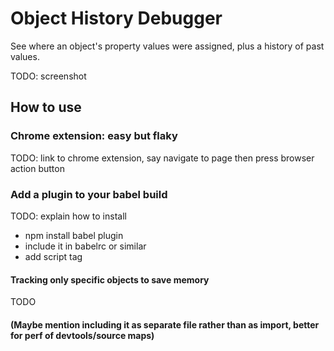 # Object History Debugger

See where an object's property values were assigned, plus a history of past values.

TODO: screenshot

## How to use

### Chrome extension: easy but flaky

TODO: link to chrome extension, say navigate to page then press browser action button

### Add a plugin to your babel build

TODO: explain how to install
- npm install babel plugin
- include it in babelrc or similar
- add script tag

#### Tracking only specific objects to save memory

TODO

#### (Maybe mention including it as separate file rather than as import, better for perf of devtools/source maps)
